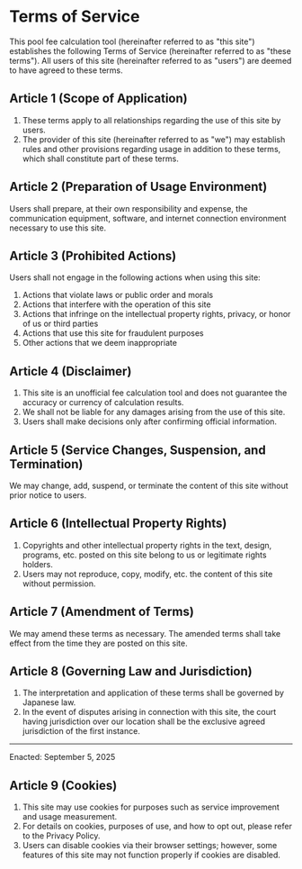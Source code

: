 # Terms of Service

This pool fee calculation tool (hereinafter referred to as "this site") establishes the following Terms of Service (hereinafter referred to as "these terms"). All users of this site (hereinafter referred to as "users") are deemed to have agreed to these terms.

## Article 1 (Scope of Application)
1. These terms apply to all relationships regarding the use of this site by users.
2. The provider of this site (hereinafter referred to as "we") may establish rules and other provisions regarding usage in addition to these terms, which shall constitute part of these terms.

## Article 2 (Preparation of Usage Environment)
Users shall prepare, at their own responsibility and expense, the communication equipment, software, and internet connection environment necessary to use this site.

## Article 3 (Prohibited Actions)
Users shall not engage in the following actions when using this site:
1. Actions that violate laws or public order and morals
2. Actions that interfere with the operation of this site
3. Actions that infringe on the intellectual property rights, privacy, or honor of us or third parties
4. Actions that use this site for fraudulent purposes
5. Other actions that we deem inappropriate

## Article 4 (Disclaimer)
1. This site is an unofficial fee calculation tool and does not guarantee the accuracy or currency of calculation results.
2. We shall not be liable for any damages arising from the use of this site.
3. Users shall make decisions only after confirming official information.

## Article 5 (Service Changes, Suspension, and Termination)
We may change, add, suspend, or terminate the content of this site without prior notice to users.

## Article 6 (Intellectual Property Rights)
1. Copyrights and other intellectual property rights in the text, design, programs, etc. posted on this site belong to us or legitimate rights holders.
2. Users may not reproduce, copy, modify, etc. the content of this site without permission.

## Article 7 (Amendment of Terms)
We may amend these terms as necessary. The amended terms shall take effect from the time they are posted on this site.

## Article 8 (Governing Law and Jurisdiction)
1. The interpretation and application of these terms shall be governed by Japanese law.
2. In the event of disputes arising in connection with this site, the court having jurisdiction over our location shall be the exclusive agreed jurisdiction of the first instance.

---

Enacted: September 5, 2025

## Article 9 (Cookies)

1. This site may use cookies for purposes such as service improvement and usage measurement.
2. For details on cookies, purposes of use, and how to opt out, please refer to the Privacy Policy.
3. Users can disable cookies via their browser settings; however, some features of this site may not function properly if cookies are disabled.
